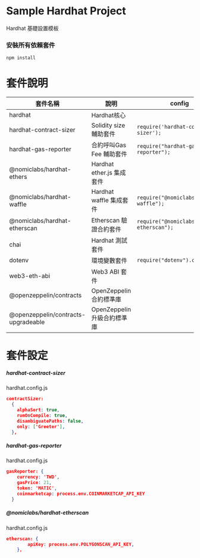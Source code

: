 # Sample Hardhat Project
Hardhat 基礎設置模板

### 安裝所有依賴套件
```shell
npm install 
```
# 套件說明

|  套件名稱   | 說明  |  config  |
|  ----  | ----  | ---- |
| hardhat  | Hardhat核心 |
| hardhat-contract-sizer  | Solidity size 輔助套件 | `require('hardhat-contract-sizer');`|
| hardhat-gas-reporter | 合約呼叫Gas Fee 輔助套件 | `require("hardhat-gas-reporter");` |
| @nomiclabs/hardhat-ethers | Hardhat ether.js 集成套件 |
| @nomiclabs/hardhat-waffle | Hardhat waffle 集成套件 | `require("@nomiclabs/hardhat-waffle");` |
| @nomiclabs/hardhat-etherscan | Etherscan 驗證合約套件 | `require("@nomiclabs/hardhat-etherscan");` |
| chai | Hardhat 測試套件 |
| dotenv | 環境變數套件 | `require("dotenv").config();` |
| web3-eth-abi | Web3 ABI 套件 |
| @openzeppelin/contracts | OpenZeppelin 合約標準庫 |
| @openzeppelin/contracts-upgradeable | OpenZeppelin 升級合約標準庫 |


# 套件設定

##### hardhat-contract-sizer
hardhat.config.js
```json
contractSizer: 
  {
    alphaSort: true,
    runOnCompile: true,
    disambiguatePaths: false,
    only: ['Greeter'],
  },
```
##### hardhat-gas-reporter
hardhat.config.js
```json
gasReporter: {
    currency: 'TWD',
    gasPrice: 21,
    token: 'MATIC',
    coinmarketcap: process.env.COINMARKETCAP_API_KEY
  }
```

##### @nomiclabs/hardhat-etherscan
hardhat.config.js
```json
etherscan: {
        apiKey: process.env.POLYGONSCAN_API_KEY,
    },
```